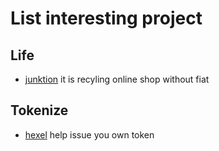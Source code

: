 # List interesting project

## Life
* [junktion](https://junktion.io) it is recyling online shop without fiat

## Tokenize
* [hexel](https://www.onhexel.com) help issue you own token
